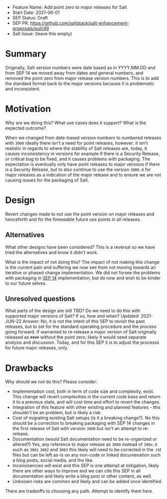 - Feature Name: Add point zero to major releases for Salt
- Start Date: 2021-06-01
- SEP Status: Draft
- SEP PR: https://github.com/saltstack/salt-enhancement-proposals/pull/49
- Salt Issue: (leave this empty)

# Summary
[summary]: #summary

Originally, Salt version numbers were date based as in YYYY.MM.DD and from SEP 14 we moved away from dates and general numbers, and removed the point zero from major release version numbers. This is to add the standard format back to the major versions because it is problematic and inconsistent.


# Motivation
[motivation]: #motivation

Why are we doing this? What use cases does it support? What is the expected outcome?

When we changed from date-based version numbers to numbered releases with `3000` ideally there isn't a need for point releases, however; it isn't realistic in regards to where the stability of Salt releases are, today, it causes inconsistency in versions for example if there is a Security Release, or critical bug to be fixed, and it causes problems with packaging. The expectation is eventually only have point releases to major versions if there is a Security Release, but to also continue to use the version `3000.0` for major releases as a indication of the major release and to ensure we are not causing issues for the packaging of Salt.

# Design
[design]: #detailed-design

Revert changes made to not use the point version on major releases and henceforth and for the foreseable future use points in all releases.

## Alternatives
[alternatives]: #alternatives

What other designs have been considered? This is a reversal so we have tried the alternatives and know it didn't work.

What is the impact of not doing this? The impact of not making this change is the current pain and suffering we now see from not moving towards an iterative or phased change implementation. We did not forsee the problems with packaging in [SEP 14](https://github.com/saltstack/salt-enhancement-proposals/blob/master/accepted/0014-dev-overhaul.md) implementation, but do now and wish to be kinder to our future selves.

## Unresolved questions
[unresolved]: #unresolved-questions

What parts of the design are still TBD?
Do we need to do this with supported major versions of Salt? If so, how and when? Updated: 2021-JUN-22 Answer: No, it is not the intent of this SEP to revisit the past releases, but to set for the standard operating procedure and the process going forward. If warranted to re-release a major version of Salt originally released as `####` without the point zero, likely it would need separate analysis and discussion. Today, and for this SEP it is to adjust the processs for future major releases, only.

# Drawbacks
[drawbacks]: #drawbacks

Why should we *not* do this? Please consider:

- Implementation cost, both in term of code size and complexity, exist. This change will revert complexities in the current code base and return it to a previous state, and will cost time and effort to revert the changes.
- Integration of this feature with other existing and planned features - this shouldn't be an problem, but is likely a risk.
- Cost of migrating existing Salt setups (is it a breaking change?). No this should be a correction to breaking packaging with SEP 14 changes in the first release of Salt with version `3000` but isn't an attempt to re-release.
- Documentation (would Salt documentation need to be re-organized or altered?) Yes, any reference to major release as `3000` instead of `300x.0` such as `3001` `3002` and `3003` this likely will need to be corrected in the .rst files but can be left as-is on any non-code or linked documenation such a blog posts, social media, and the like.
- Inconsisencies will exist and this SEP is one attempt at mitigation, likely there are other ways to improve and we can cite this SEP in all documentation and likely write a blog post or other content, as well.
- Unknown risks are common and likely and can be added once identified.


There are tradeoffs to choosing any path. Attempt to identify them here.
